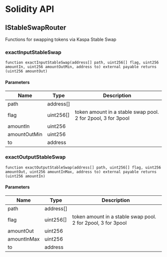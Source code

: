 # Solidity API

## IStableSwapRouter

Functions for swapping tokens via Kaspa Stable Swap

### exactInputStableSwap

```solidity
function exactInputStableSwap(address[] path, uint256[] flag, uint256 amountIn, uint256 amountOutMin, address to) external payable returns (uint256 amountOut)
```

#### Parameters

| Name | Type | Description |
| ---- | ---- | ----------- |
| path | address[] |  |
| flag | uint256[] | token amount in a stable swap pool. 2 for 2pool, 3 for 3pool |
| amountIn | uint256 |  |
| amountOutMin | uint256 |  |
| to | address |  |

### exactOutputStableSwap

```solidity
function exactOutputStableSwap(address[] path, uint256[] flag, uint256 amountOut, uint256 amountInMax, address to) external payable returns (uint256 amountIn)
```

#### Parameters

| Name | Type | Description |
| ---- | ---- | ----------- |
| path | address[] |  |
| flag | uint256[] | token amount in a stable swap pool. 2 for 2pool, 3 for 3pool |
| amountOut | uint256 |  |
| amountInMax | uint256 |  |
| to | address |  |

